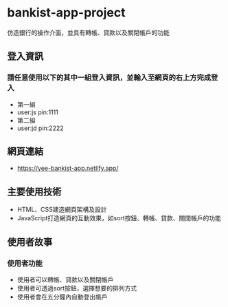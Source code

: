 # bankist-app-project

仿造銀行的操作介面，並具有轉帳、貸款以及關閉帳戶的功能

## 登入資訊
### 請任意使用以下的其中一組登入資訊，並輸入至網頁的右上方完成登入
- 第一組
- user:js pin:1111
- 第二組
- user:jd pin:2222

## 網頁連結

- https://yee-bankist-app.netlify.app/

## 主要使用技術

- HTML、CSS建造網頁架構及設計
- JavaScript打造網頁的互動效果，如sort按鈕、轉帳、貸款、關閉帳戶的功能

## 使用者故事

### 使用者功能
- 使用者可以轉帳、貸款以及關閉帳戶
- 使用者可透過sort按鈕，選擇想要的排列方式
- 使用者會在五分鐘內自動登出帳戶
